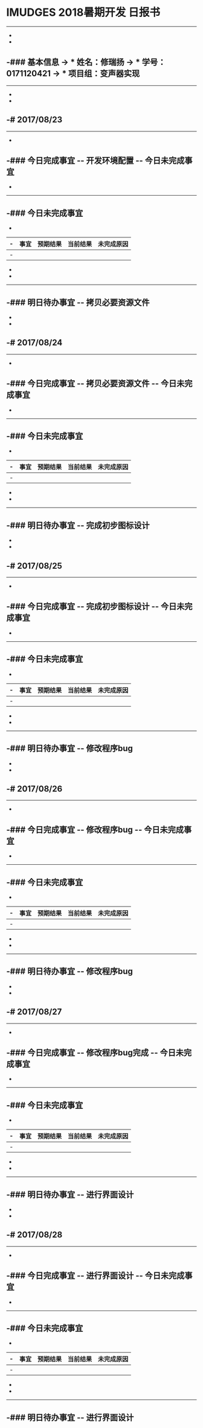 # IMUDGES 2018暑期开发 日报书
--------
-
-
-### 基本信息
-> * 姓名：修瑞扬
-> * 学号：0171120421
-> * 项目组：变声器实现
-
--------
-
-
-# 2017/08/23
-
--------
-
-### 今日完成事宜
-- 开发环境配置
-- 今日未完成事宜
-- 
-
------
-### 今日未完成事宜
-
-
-| 事宜     |预期结果| 当前结果  | 未完成原因   | 
-| --------   | -----:  | -----:  | :----:  |
-|    |   |   |   |
-
-
-------
-### 明日待办事宜
-- 拷贝必要资源文件
--------
-
-
-# 2017/08/24
-
--------
-
-### 今日完成事宜
-- 拷贝必要资源文件
-- 今日未完成事宜
-- 
-
------
-### 今日未完成事宜
-
-
-| 事宜     |预期结果| 当前结果  | 未完成原因   | 
-| --------   | -----:  | -----:  | :----:  |
-|    |   |   |   |
-
-
-------
-### 明日待办事宜
-- 完成初步图标设计
--------
-
-
-# 2017/08/25
-
--------
-
-### 今日完成事宜
-- 完成初步图标设计
-- 今日未完成事宜
-- 
-
------
-### 今日未完成事宜
-
-
-| 事宜     |预期结果| 当前结果  | 未完成原因   | 
-| --------   | -----:  | -----:  | :----:  |
-|    |   |   |   |
-
-
-------
-### 明日待办事宜
-- 修改程序bug
--------
-
-
-# 2017/08/26
-
--------
-
-### 今日完成事宜
-- 修改程序bug
-- 今日未完成事宜
-- 
-
------
-### 今日未完成事宜
-
-
-| 事宜     |预期结果| 当前结果  | 未完成原因   | 
-| --------   | -----:  | -----:  | :----:  |
-|    |   |   |   |
-
-
-------
-### 明日待办事宜
-- 修改程序bug
--------
-
-
-# 2017/08/27
-
--------
-
-### 今日完成事宜
-- 修改程序bug完成
-- 今日未完成事宜
-- 
-
------
-### 今日未完成事宜
-
-
-| 事宜     |预期结果| 当前结果  | 未完成原因   | 
-| --------   | -----:  | -----:  | :----:  |
-|    |   |   |   |
-
-
-------
-### 明日待办事宜
-- 进行界面设计
--------
-
-
-# 2017/08/28
-
--------
-
-### 今日完成事宜
-- 进行界面设计
-- 今日未完成事宜
-- 
-
------
-### 今日未完成事宜
-
-
-| 事宜     |预期结果| 当前结果  | 未完成原因   | 
-| --------   | -----:  | -----:  | :----:  |
-|    |   |   |   |
-
-
-------
-### 明日待办事宜
-- 进行界面设计
--------
